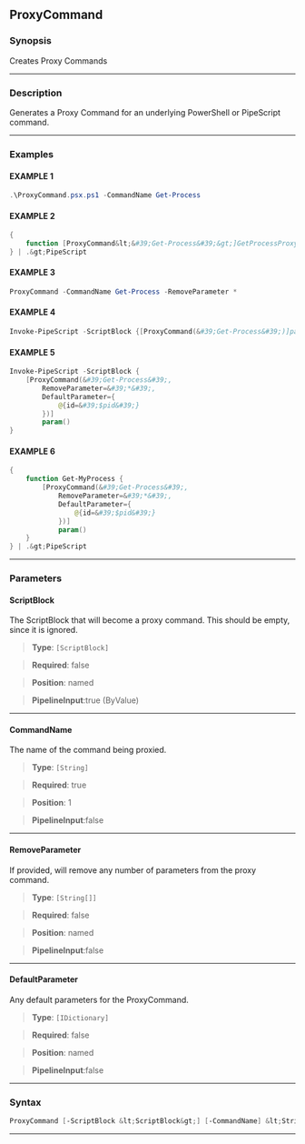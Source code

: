 
ProxyCommand
------------
### Synopsis
Creates Proxy Commands

---
### Description

Generates a Proxy Command for an underlying PowerShell or PipeScript command.

---
### Examples
#### EXAMPLE 1
```PowerShell
.\ProxyCommand.psx.ps1 -CommandName Get-Process
```

#### EXAMPLE 2
```PowerShell
{
    function [ProxyCommand&lt;&#39;Get-Process&#39;&gt;]GetProcessProxy {}
} | .&gt;PipeScript
```

#### EXAMPLE 3
```PowerShell
ProxyCommand -CommandName Get-Process -RemoveParameter *
```

#### EXAMPLE 4
```PowerShell
Invoke-PipeScript -ScriptBlock {[ProxyCommand(&#39;Get-Process&#39;)]param()}
```

#### EXAMPLE 5
```PowerShell
Invoke-PipeScript -ScriptBlock {
    [ProxyCommand(&#39;Get-Process&#39;, 
        RemoveParameter=&#39;*&#39;,
        DefaultParameter={
            @{id=&#39;$pid&#39;}
        })]
        param()
}
```

#### EXAMPLE 6
```PowerShell
{ 
    function Get-MyProcess {
        [ProxyCommand(&#39;Get-Process&#39;, 
            RemoveParameter=&#39;*&#39;,
            DefaultParameter={
                @{id=&#39;$pid&#39;}
            })]
            param()
    } 
} | .&gt;PipeScript
```

---
### Parameters
#### **ScriptBlock**

The ScriptBlock that will become a proxy command.  This should be empty, since it is ignored.



> **Type**: ```[ScriptBlock]```

> **Required**: false

> **Position**: named

> **PipelineInput**:true (ByValue)



---
#### **CommandName**

The name of the command being proxied.



> **Type**: ```[String]```

> **Required**: true

> **Position**: 1

> **PipelineInput**:false



---
#### **RemoveParameter**

If provided, will remove any number of parameters from the proxy command.



> **Type**: ```[String[]]```

> **Required**: false

> **Position**: named

> **PipelineInput**:false



---
#### **DefaultParameter**

Any default parameters for the ProxyCommand.



> **Type**: ```[IDictionary]```

> **Required**: false

> **Position**: named

> **PipelineInput**:false



---
### Syntax
```PowerShell
ProxyCommand [-ScriptBlock &lt;ScriptBlock&gt;] [-CommandName] &lt;String&gt; [-RemoveParameter &lt;String[]&gt;] [-DefaultParameter &lt;IDictionary&gt;] [&lt;CommonParameters&gt;]
```
---



